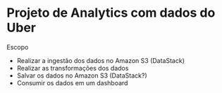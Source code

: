 # Projeto de Analytics com dados do Uber

Escopo

- Realizar a ingestão dos dados no Amazon S3 (DataStack)
- Realizar as transformações dos dados
- Salvar os dados no Amazon S3 (DataStack?)
- Consumir os dados em um dashboard